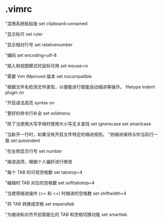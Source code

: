 # .vimrc


"混用系统粘贴版
set clipboard=unnamed

"显示标尺
set ruler

"显示相对行号
set relativenumber

"编码
set encoding=utf-8

"插入和视图模式时鼠标可用
set mouse=iv

"需要 Vim iMproved 版本
set nocompatible

"根据文件名检测文件类型，以便能进行智能自动缩进等操作。
filetype indent plugin on

"开启语法高亮
syntax on

"更好的命令行补全
set wildmenu

"除了当使用大写字母时使用大小写无关查找
set ignorecase
set smartcase

"当新开一行时，如果没有开启文件特定的缩进规则，
"则缩进保持与你当前行一致
set autoindent

"在左侧显示行号
set number

"缩进选项，根据个人偏好进行修改

"每个 TAB 的可视空格数
set tabstop=4

"编辑时 TAB 对应的空格数
set softtabstop=4

"当使用缩进操作 (>> 和 <<) 时缩进的空格数
set shiftwidth=4

"将 TAB 转换成空格
set expandtab

"为缩进和对齐开启智能化的 TAB 和空格切换功能
set smarttab
